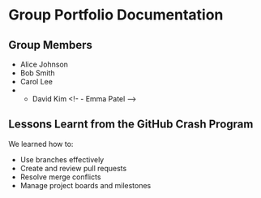 # Group Portfolio Documentation

## Group Members

- Alice Johnson
- Bob Smith
- Carol Lee
- - David Kim
<!- - Emma Patel -->

## Lessons Learnt from the GitHub Crash Program

We learned how to:

- Use branches effectively
- Create and review pull requests
- Resolve merge conflicts
- Manage project boards and milestones 
